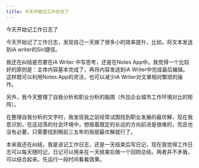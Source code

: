 ```yaml
---
title: 今天开始记工作日志了
---
```

今天开始记工作日志了

今天开始记了工作日志，发现自己一天做了很多小的效率提升，比如，将文本发送到iA writer的Siri捷径。

我还在纠结是否要在iA Writer 中写思考，还是在Notes App中。我觉得一个比较好的原则是：主体内容基本完成了，再将内容发送到iA Writer中完成最后编辑。这样既可以利用Notes App的灵活，也可以减少iA Writer对文章相对繁琐的操作。

另外，我今天整理了自我分析和职业分析的脑图（外加企业城市工作环境对比的矩阵）。

在整理自我分析的文字时，我发现我之前经常试图找到职业发展的最优解，现在我意识到，在这动荡的社会环境中，想按着既定的长远的方向前进是很难的，而且也没有必要，只需要找到眼前三五年的局部最优解就行了。

本来我还在纠结，我是该记工作日志，还是一天结束后写日记，现在我觉得工作日志可以每天随时记，日记可以用来在一天结束后做一个回顾总结。两者并不矛盾，可以结合起来。先运行一段时间看看效果。
